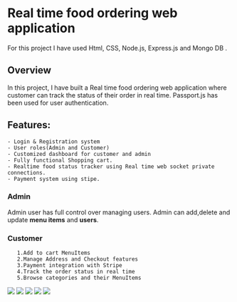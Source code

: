 #  Real time food ordering web application 
For this project I have used Html, CSS, Node.js, Express.js and Mongo DB .

## Overview 
In this project, I have built a Real time food ordering web application where customer can track the status of their order in real time. Passport.js has been used for user authentication.
  
 ## Features: 
    - Login & Registration system
    - User roles(Admin and Customer)
    - Customized dashboard for customer and admin
    - Fully functional Shopping cart.
    - Realtime food status tracker using Real time web socket private connections.
    - Payment system using stipe.
   
   
   
   ### Admin
   Admin  user has full control over managing users. Admin can add,delete and update **menu items** and **users**.
   
   ### Customer
       1.Add to cart MenuItems
       2.Manage Address and Checkout features
       3.Payment integration with Stripe
       4.Track the order status in real time
       5.Browse categories and their MenuItems

![](https://github.com/moushumi-das/Web-developement_Personal-Project/blob/master/images/Admin_dashboard.PNG)
![](https://github.com/moushumi-das/Web-developement_Personal-Project/blob/master/images/Checkout_page.PNG)
![](https://github.com/moushumi-das/Web-developement_Personal-Project/blob/master/images/Order_status.PNG)
![](https://github.com/moushumi-das/Web-developement_Personal-Project/blob/master/images/home_page.PNG)
![](https://github.com/moushumi-das/Web-developement_Personal-Project/blob/master/images/menu_page.PNG)

